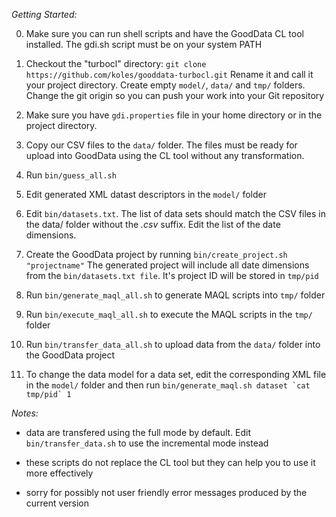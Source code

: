 *Getting Started:*

0. Make sure you can run shell scripts and have the GoodData CL tool
   installed. The gdi.sh script must be on your system PATH

1. Checkout the "turbocl" directory:
   `git clone https://github.com/koles/gooddata-turbocl.git`
   Rename it and call it your project directory.
   Create empty `model/`, `data/` and `tmp/` folders.
   Change the git origin so you can push your work into your Git
   repository

2. Make sure you have `gdi.properties` file in your home directory or in
   the project directory. 

3. Copy our CSV files to the `data/` folder. The files must be ready
   for upload into GoodData using the CL tool without any
   transformation.

4. Run `bin/guess_all.sh`

5. Edit generated XML datast descriptors in the `model/` folder

6. Edit `bin/datasets.txt`. The list of data sets should match the CSV
   files in the data/ folder without the _.csv_ suffix. Edit the list
   of the date dimensions.

7. Create the GoodData project by running
   `bin/create_project.sh "projectname"`
   The generated project will include all date dimensions from the 
   `bin/datasets.txt file`. It's project ID will be stored in `tmp/pid`

8. Run `bin/generate_maql_all.sh` to generate MAQL scripts into `tmp/` folder

9. Run `bin/execute_maql_all.sh` to execute the MAQL scripts in the `tmp/`
   folder

10. Run `bin/transfer_data_all.sh` to upload data from the `data/` folder
    into the GoodData project

11. To change the data model for a data set, edit the corresponding XML
    file in the `model/` folder and then run
    ``bin/generate_maql.sh dataset `cat tmp/pid` 1``

*Notes:*

* data are transfered using the full mode by default. Edit
  `bin/transfer_data.sh` to use the incremental mode instead

* these scripts do not replace the CL tool but they can help you to use
  it more effectively

* sorry for possibly not user friendly error messages produced by the
  current version
